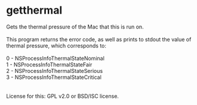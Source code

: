 # getthermal<br>
Gets the thermal pressure of the Mac that this is run on.</br>
</br>
This program returns the error code, as well as prints to stdout the value of thermal pressure, which corresponds to:</br>
</br>
0 - NSProcessInfoThermalStateNominal</br>
1 - NSProcessInfoThermalStateFair</br>
2 - NSProcessInfoThermalStateSerious</br>
3 - NSProcessInfoThermalStateCritical<br>
<br>
<br>License for this:  GPL v2.0 or BSD/ISC license.
